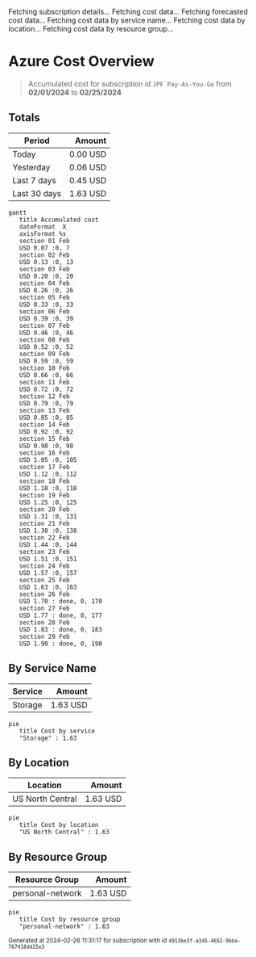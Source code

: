 Fetching subscription details...
Fetching cost data...
Fetching forecasted cost data...
Fetching cost data by service name...
Fetching cost data by location...
Fetching cost data by resource group...
# Azure Cost Overview

> Accumulated cost for subscription id `JPF Pay-As-You-Go` from **02/01/2024** to **02/25/2024**

## Totals

|Period|Amount|
|---|---:|
|Today|0.00 USD|
|Yesterday|0.06 USD|
|Last 7 days|0.45 USD|
|Last 30 days|1.63 USD|

```mermaid
gantt
   title Accumulated cost
   dateFormat  X
   axisFormat %s
   section 01 Feb
   USD 0.07 :0, 7
   section 02 Feb
   USD 0.13 :0, 13
   section 03 Feb
   USD 0.20 :0, 20
   section 04 Feb
   USD 0.26 :0, 26
   section 05 Feb
   USD 0.33 :0, 33
   section 06 Feb
   USD 0.39 :0, 39
   section 07 Feb
   USD 0.46 :0, 46
   section 08 Feb
   USD 0.52 :0, 52
   section 09 Feb
   USD 0.59 :0, 59
   section 10 Feb
   USD 0.66 :0, 66
   section 11 Feb
   USD 0.72 :0, 72
   section 12 Feb
   USD 0.79 :0, 79
   section 13 Feb
   USD 0.85 :0, 85
   section 14 Feb
   USD 0.92 :0, 92
   section 15 Feb
   USD 0.98 :0, 98
   section 16 Feb
   USD 1.05 :0, 105
   section 17 Feb
   USD 1.12 :0, 112
   section 18 Feb
   USD 1.18 :0, 118
   section 19 Feb
   USD 1.25 :0, 125
   section 20 Feb
   USD 1.31 :0, 131
   section 21 Feb
   USD 1.38 :0, 138
   section 22 Feb
   USD 1.44 :0, 144
   section 23 Feb
   USD 1.51 :0, 151
   section 24 Feb
   USD 1.57 :0, 157
   section 25 Feb
   USD 1.63 :0, 163
   section 26 Feb
   USD 1.70 : done, 0, 170
   section 27 Feb
   USD 1.77 : done, 0, 177
   section 28 Feb
   USD 1.83 : done, 0, 183
   section 29 Feb
   USD 1.90 : done, 0, 190
```

## By Service Name

|Service|Amount|
|---|---:|
|Storage|1.63 USD|

```mermaid
pie
   title Cost by service
   "Storage" : 1.63
```

## By Location

|Location|Amount|
|---|---:|
|US North Central|1.63 USD|

```mermaid
pie
   title Cost by location
   "US North Central" : 1.63
```

## By Resource Group

|Resource Group|Amount|
|---|---:|
|personal-network|1.63 USD|

```mermaid
pie
   title Cost by resource group
   "personal-network" : 1.63
```

<sup>Generated at 2024-02-26 11:31:17 for subscription with id `4913be3f-a345-4652-9bba-767418dd25e3`</sup>
